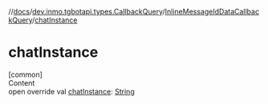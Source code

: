 //[docs](../../../index.md)/[dev.inmo.tgbotapi.types.CallbackQuery](../index.md)/[InlineMessageIdDataCallbackQuery](index.md)/[chatInstance](chat-instance.md)



# chatInstance  
[common]  
Content  
open override val [chatInstance](chat-instance.md): [String](https://kotlinlang.org/api/latest/jvm/stdlib/kotlin/-string/index.html)  



